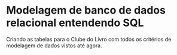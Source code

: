 <h1>Modelagem de banco de dados relacional entendendo SQL</h1>
<p>Criando as tabelas para o Clube do Livro com todos os critérios de modelagem de dados vistos até agora.</p>
